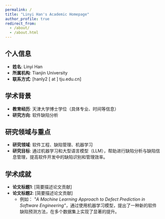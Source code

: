 ```yaml
---
permalink: /
title: "Linyi Han's Academic Homepage"
author_profile: true
redirect_from: 
  - /about/
  - /about.html
---
```




## 个人信息
- **姓名**: Linyi Han
- **所属机构**: Tianjin University
- **联系方式**: [hanly2 [ at ] tju.edu.cn]

## 学术背景
- **教育经历**: 天津大学博士学位（具体专业、时间等信息）
- **研究方向**: 软件缺陷分析

## 研究领域与重点
- **研究领域**: 软件工程、缺陷管理、机器学习
- **研究目标**: 通过机器学习和大型语言模型（LLM），帮助进行缺陷分析与缺陷信息管理，提高软件开发中的缺陷识别和管理效率。

## 学术成就
- **论文标题1**: [简要描述论文贡献]
- **论文标题2**: [简要描述论文贡献]
  - 例如： *"A Machine Learning Approach to Defect Prediction in Software Engineering"*，通过使用机器学习模型，提出了一种新的软件缺陷预测方法，在多个数据集上实现了显著的提升。




